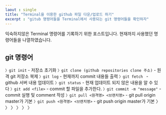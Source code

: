 ```yaml
---
laout : single
title: "Terminal을 이용한 github 파일 다운/업로드 하기"
excerpt : "gitub 명령어들을 Terminal에서 사용되는 git 명령어들을 확인하자"
---
```


익숙하지않은 Terminal 명령어를 기록하기 위한 포스트입니다.
현재까지 사용했던 명령어들을 나열하였습니다.

## git 명령어

`〉git init` - 저장소 초기화
`〉git clone (github repositories clone 주소)` - 원격 git 저장소 복제
`〉git log` - 현재까지 commit 내용들 출력
`〉git fetch ` - github 서버 내용 업데이트
`〉git status` - 현재 업데이트 되지 않은 내용을 알 수 있다
`〉git add <file>` - commit 할 파일을 추가한다.
`〉git commit -m "message"` - commit 실행 및 comment 작성
`〉git pull <원격명> <브랜치명>` - git pull origin master가 기본
`〉git push <원격명> <브랜치명>` - git push origin master가 기본
〉
〉
〉
〉
〉
〉
